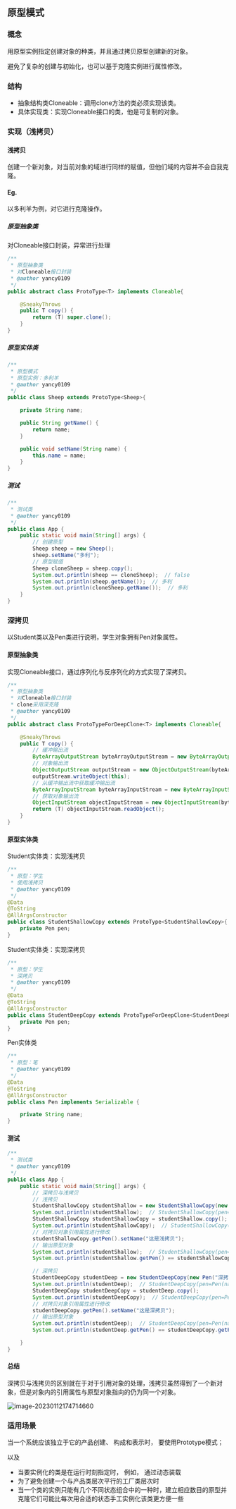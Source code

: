 ## 原型模式

### 概念
用原型实例指定创建对象的种类，并且通过拷贝原型创建新的对象。

避免了复杂的创建与初始化，也可以基于克隆实例进行属性修改。

###  结构

- 抽象结构类Cloneable：调用clone方法的类必须实现该类。
- 具体实现类：实现Cloneable接口的类，他是可复制的对象。

### 实现（浅拷贝）

#### 浅拷贝

创建一个新对象，对当前对象的域进行同样的赋值，但他们域的内容并不会自我克隆。

#### Eg.

以多利羊为例，对它进行克隆操作。

##### 原型抽象类

对Cloneable接口封装，异常进行处理

```java
/**
 * 原型抽象类
 * 对Cloneable接口封装
 * @author yancy0109
 */
public abstract class ProtoType<T> implements Cloneable{

    @SneakyThrows
    public T copy() {
        return (T) super.clone();
    }
}
```

##### 原型实体类

```java
/**
 * 原型模式
 * 原型实例：多利羊
 * @author yancy0109
 */
public class Sheep extends ProtoType<Sheep>{

    private String name;

    public String getName() {
        return name;
    }

    public void setName(String name) {
        this.name = name;
    }
}
```

##### 测试

```java
/**
 * 测试类
 * @author yancy0109
 */
public class App {
    public static void main(String[] args) {
        // 创建原型
        Sheep sheep = new Sheep();
        sheep.setName("多利");
        // 原型赋值
        Sheep cloneSheep = sheep.copy();
        System.out.println(sheep == cloneSheep);  // false
        System.out.println(sheep.getName());  // 多利
        System.out.println(cloneSheep.getName());  // 多利
    }
}
```

### 深拷贝

以Student类以及Pen类进行说明，学生对象拥有Pen对象属性。

#### 原型抽象类

实现Cloneable接口，通过序列化与反序列化的方式实现了深拷贝。

```java
/**
 * 原型抽象类
 * 对Cloneable接口封装
 * clone采用深克隆
 * @author yancy0109
 */
public abstract class ProtoTypeForDeepClone<T> implements Cloneable{

    @SneakyThrows
    public T copy() {
        // 缓冲输出流
        ByteArrayOutputStream byteArrayOutputStream = new ByteArrayOutputStream();
        // 对象输出流
        ObjectOutputStream outputStream = new ObjectOutputStream(byteArrayOutputStream);
        outputStream.writeObject(this);
        // 从缓冲输出流中获取缓冲输出流
        ByteArrayInputStream byteArrayInputStream = new ByteArrayInputStream(byteArrayOutputStream.toByteArray());
        // 获取对象输出流
        ObjectInputStream objectInputStream = new ObjectInputStream(byteArrayInputStream);
        return (T) objectInputStream.readObject();
    }
}
```

#### 原型实体类

Student实体类：实现浅拷贝

```java
/**
 * 原型：学生
 * 使用浅拷贝
 * @author yancy0109
 */
@Data
@ToString
@AllArgsConstructor
public class StudentShallowCopy extends ProtoType<StudentShallowCopy>{
    private Pen pen;
}
```

Student实体类：实现深拷贝

```java
/**
 * 原型：学生
 * 深拷贝
 * @author yancy0109
 */
@Data
@ToString
@AllArgsConstructor
public class StudentDeepCopy extends ProtoTypeForDeepClone<StudentDeepCopy> implements Serializable {
    private Pen pen;
}
```

Pen实体类

```java
/**
 * 原型：笔
 * @author yancy0109
 */
@Data
@ToString
@AllArgsConstructor
public class Pen implements Serializable {

    private String name;
}
```

#### 测试

```java
/**
 * 测试类
 * @author yancy0109
 */
public class App {
    public static void main(String[] args) {
        // 深拷贝与浅拷贝
        // 浅拷贝
        StudentShallowCopy studentShallow = new StudentShallowCopy(new Pen("浅拷贝"));
        System.out.println(studentShallow);  // StudentShallowCopy(pen=Pen(name=浅拷贝))
        StudentShallowCopy studentShallowCopy = studentShallow.copy();
        System.out.println(studentShallowCopy);  // StudentShallowCopy(pen=Pen(name=浅拷贝))
        // 对拷贝对象引用属性进行修改
        studentShallowCopy.getPen().setName("这是浅拷贝");
        // 输出原型对象
        System.out.println(studentShallow);  // StudentShallowCopy(pen=Pen(name=这是浅拷贝))
        System.out.println(studentShallow.getPen() == studentShallowCopy.getPen());  // true

        // 深拷贝
        StudentDeepCopy studentDeep = new StudentDeepCopy(new Pen("深拷贝"));
        System.out.println(studentDeep);  // StudentDeepCopy(pen=Pen(name=深拷贝))
        StudentDeepCopy studentDeepCopy = studentDeep.copy();
        System.out.println(studentDeepCopy);  // StudentDeepCopy(pen=Pen(name=深拷贝))
        // 对拷贝对象引用属性进行修改
        studentDeepCopy.getPen().setName("这是深拷贝");
        // 输出原型对象
        System.out.println(studentDeep);  // StudentDeepCopy(pen=Pen(name=深拷贝))
        System.out.println(studentDeep.getPen() == studentDeepCopy.getPen());  // false

    }
}
```

#### 总结

深拷贝与浅拷贝的区别就在于对于引用对象的处理，浅拷贝虽然得到了一个新对象，但是对象内的引用属性与原型对象指向的仍为同一个对象。

![image-20230112174714660](https://xingqiu-tuchuang-1256524210.cos.ap-shanghai.myqcloud.com/11721/image-20230112174714660.png)

[图片来源]: https://blog.csdn.net/m0_57711043/article/details/116976491	"原型模式（浅拷贝和深拷贝）纯干货"

### 适用场景

 当一个系统应该独立于它的产品创建、 构成和表示时， 要使用Prototype模式；

 以及

* 当要实例化的类是在运行时刻指定时， 例如， 通过动态装载
* 为了避免创建一个与产品类层次平行的工厂类层次时
* 当一个类的实例只能有几个不同状态组合中的一种时，建立相应数目的原型并克隆它们可能比每次用合适的状态手工实例化该类更方便一些
